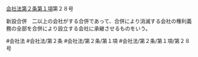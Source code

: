 [会社法第２条第１項](会社法＿＿＿＿第２条第１項)第２８号

新設合併　二以上の会社がする合併であって、合併により消滅する会社の権利義務の全部を合併により設立する会社に承継させるものをいう。


#会社法
#会社法/第２条
#会社法/第２条/第１項
#会社法/第２条/第１項/第２８号
